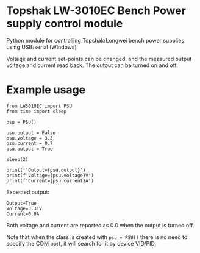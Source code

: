 # Topshak LW-3010EC Bench Power supply control module
Python module for controlling Topshak/Longwei bench power supplies using USB/serial (Windows)

Voltage and current set-points can be changed, and the measured output voltage and current read back.
The output can be turned on and off.

# Example usage

```
from LW3010EC import PSU
from time import sleep

psu = PSU()

psu.output = False
psu.voltage = 3.3
psu.current = 0.7
psu.output = True

sleep(2)

print(f'Output={psu.output}')
print(f'Voltage={psu.voltage}V')
print(f'Current={psu.current}A')
```

Expected output:
```
Output=True
Voltage=3.31V
Current=0.0A
```

Both voltage and current are reported as 0.0 when the output is turned off.

Note that when the class is created with `psu = PSU()` there is no need to specify the COM port, it will search for it by device VID/PID.
